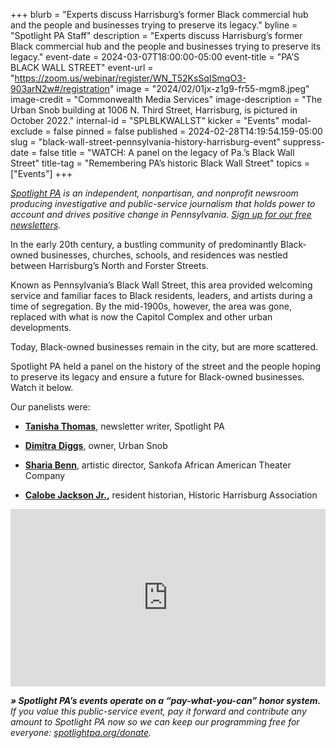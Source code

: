 +++
blurb = "Experts discuss Harrisburg’s former Black commercial hub and the people and businesses trying to preserve its legacy."
byline = "Spotlight PA Staff"
description = "Experts discuss Harrisburg’s former Black commercial hub and the people and businesses trying to preserve its legacy."
event-date = 2024-03-07T18:00:00-05:00
event-title = "PA’S BLACK WALL STREET"
event-url = "https://zoom.us/webinar/register/WN_T52KsSqISmqO3-903arN2w#/registration"
image = "2024/02/01jx-z1g9-fr55-mgm8.jpeg"
image-credit = "Commonwealth Media Services"
image-description = "The Urban Snob building at 1006 N. Third Street, Harrisburg, is pictured in October 2022."
internal-id = "SPLBLKWALLST"
kicker = "Events"
modal-exclude = false
pinned = false
published = 2024-02-28T14:19:54.159-05:00
slug = "black-wall-street-pennsylvania-history-harrisburg-event"
suppress-date = false
title = "WATCH: A panel on the legacy of Pa.’s Black Wall Street"
title-tag = "Remembering PA’s historic Black Wall Street"
topics = ["Events"]
+++

<a href="https://www.spotlightpa.org/"><em>Spotlight PA</em></a><em> is an independent, nonpartisan, and nonprofit newsroom producing investigative and public-service journalism that holds power to account and drives positive change in Pennsylvania. </em><a href="https://www.spotlightpa.org/newsletters"><em>Sign up for our free newsletters</em></a><em>.</em>

In the early 20th century, a bustling community of predominantly Black-owned businesses, churches, schools, and residences was nestled between Harrisburg’s North and Forster Streets.

Known as Pennsylvania’s Black Wall Street, this area provided welcoming service and familiar faces to Black residents, leaders, and artists during a time of segregation. By the mid-1900s, however, the area was gone, replaced with what is now the Capitol Complex and other urban developments.

Today, Black-owned businesses remain in the city, but are more scattered.

Spotlight PA held a panel on the history of the street and the people hoping to preserve its legacy and ensure a future for Black-owned businesses. Watch it below.

Our panelists were:

- <a href="https://www.spotlightpa.org/authors/tanisha-thomas/"><strong>Tanisha Thomas</strong></a>, newsletter writer, Spotlight PA

- <a href="https://www.dimitrageneva.com/"><strong>Dimitra</strong> <strong>Diggs</strong></a>, owner, Urban Snob

- <a href="https://www.sankofatheatrehbg.com/"><strong>Sharia Benn</strong></a>, artistic director, Sankofa African American Theater Company

- <a href="https://web.archive.org/20200915211541/https://historicharrisburg.org/calobe-jackson-jr-bio/"><strong>Calobe Jackson Jr.</strong></a><strong>,</strong> resident historian, Historic Harrisburg Association<strong></strong>

<div style="padding:56.25% 0 0 0;position:relative;"><iframe src="https://player.vimeo.com/video/921146780?h=553e3947a7&color=ffcb05&title=0&byline=0" style="position:absolute;top:0;left:0;width:100%;height:100%;" frameborder="0" allow="autoplay; fullscreen; picture-in-picture" allowfullscreen></iframe></div><script src="https://player.vimeo.com/api/player.js"></script>

<strong><em>» Spotlight PA’s events operate on a “pay-what-you-can” honor system.</em></strong><em> If you value this public-service event, pay it forward and contribute any amount to Spotlight PA now so we can keep our programming free for everyone: </em><a href="https://www.spotlightpa.org/donate"><em>spotlightpa.org/donate</em></a><em>.</em>

